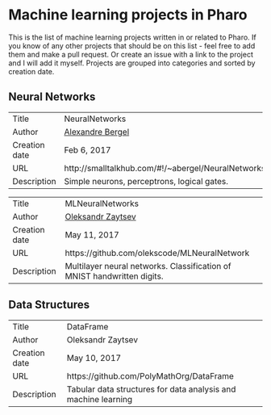 # Machine learning projects in Pharo

This is the list of machine learning projects written in or related to Pharo. If you know of any other projects that should be on this list - feel free to add them and make a pull request. Or create an issue with a link to the project and I will add it myself. Projects are grouped into categories and sorted by creation date.

<!--
Template for adding new items

<table>
  <tr>
    <td>Title</td>
    <td>...</td>
  </tr>
  <tr>
    <td>Author</td>
    <td>...</td>
    </tr>
  <tr>
    <td>Creation date</td>
    <td>...</td>
  </tr>
  <tr>
    <td>URL</td>
    <td>...</td>
  </tr>
  <tr>
    <td>Description</td>
    <td>...</td>
  </tr>
</table>
-->

## Neural Networks

<table>
  <tr>
    <td>Title</td>
    <td>NeuralNetworks</td>
  </tr>
  <tr>
    <td>Author</td>
    <td><a href="https://github.com/bergel">Alexandre Bergel</a></td>
    </tr>
  <tr>
    <td>Creation date</td>
    <td>Feb 6, 2017</td>
  </tr>
  <tr>
    <td>URL</td>
    <td>http://smalltalkhub.com/#!/~abergel/NeuralNetworks</td>
  </tr>
  <tr>
    <td>Description</td>
    <td>Simple neurons, perceptrons, logical gates.</td>
  </tr>
</table>

<table>
  <tr>
    <td>Title</td>
    <td>MLNeuralNetworks</td>
  </tr>
  <tr>
    <td>Author</td>
    <td><a href="https://github.com/olekscode">Oleksandr Zaytsev</a></td>
    </tr>
  <tr>
    <td>Creation date</td>
    <td>May 11, 2017</td>
  </tr>
  <tr>
    <td>URL</td>
    <td>https://github.com/olekscode/MLNeuralNetwork</td>
  </tr>
  <tr>
    <td>Description</td>
    <td>Multilayer neural networks. Classification of MNIST handwritten digits.</td>
  </tr>
</table>

## Data Structures


<table>
  <tr>
    <td>Title</td>
    <td>DataFrame</td>
  </tr>
  <tr>
    <td>Author</td>
    <td>Oleksandr Zaytsev</td>
    </tr>
  <tr>
    <td>Creation date</td>
    <td>May 10, 2017</td>
  </tr>
  <tr>
    <td>URL</td>
    <td>https://github.com/PolyMathOrg/DataFrame</td>
  </tr>
  <tr>
    <td>Description</td>
    <td>Tabular data structures for data analysis and machine learning</td>
  </tr>
</table>
